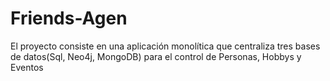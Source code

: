 # Friends-Agen
El proyecto consiste en una aplicación monolítica que centraliza tres bases de datos(Sql, Neo4j, MongoDB) para el control de Personas, Hobbys y Eventos

